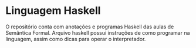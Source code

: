 # Linguagem Haskell
O repositório conta com anotações e programas Haskell das aulas de Semântica Formal.
Arquivo haskell possui instruções de como programar na linguagem, assim como dicas para operar o interpretador.
